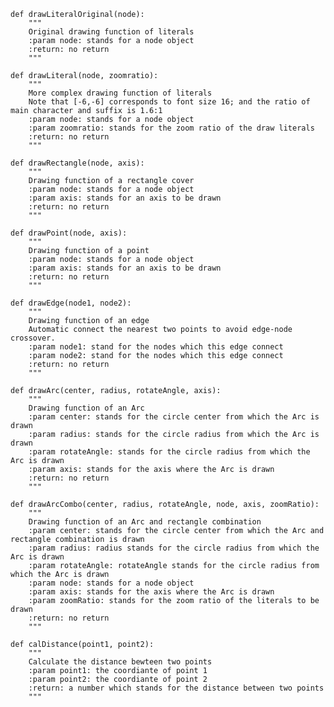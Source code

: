     def drawLiteralOriginal(node):
        """
        Original drawing function of literals
        :param node: stands for a node object
        :return: no return
        """

    def drawLiteral(node, zoomratio):
        """
        More complex drawing function of literals
        Note that [-6,-6] corresponds to font size 16; and the ratio of main character and suffix is 1.6:1
        :param node: stands for a node object
        :param zoomratio: stands for the zoom ratio of the draw literals
        :return: no return
        """

    def drawRectangle(node, axis):
        """
        Drawing function of a rectangle cover
        :param node: stands for a node object
        :param axis: stands for an axis to be drawn
        :return: no return
        """

    def drawPoint(node, axis):
        """
        Drawing function of a point
        :param node: stands for a node object
        :param axis: stands for an axis to be drawn
        :return: no return
        """

    def drawEdge(node1, node2):
        """
        Drawing function of an edge
        Automatic connect the nearest two points to avoid edge-node crossover.
        :param node1: stand for the nodes which this edge connect
        :param node2: stand for the nodes which this edge connect
        :return: no return
        """

    def drawArc(center, radius, rotateAngle, axis):
        """
        Drawing function of an Arc
        :param center: stands for the circle center from which the Arc is drawn
        :param radius: stands for the circle radius from which the Arc is drawn
        :param rotateAngle: stands for the circle radius from which the Arc is drawn
        :param axis: stands for the axis where the Arc is drawn
        :return: no return
        """

    def drawArcCombo(center, radius, rotateAngle, node, axis, zoomRatio):
        """
        Drawing function of an Arc and rectangle combination
        :param center: stands for the circle center from which the Arc and rectangle combination is drawn
        :param radius: radius stands for the circle radius from which the Arc is drawn
        :param rotateAngle: rotateAngle stands for the circle radius from which the Arc is drawn
        :param node: stands for a node object
        :param axis: stands for the axis where the Arc is drawn
        :param zoomRatio: stands for the zoom ratio of the literals to be drawn
        :return: no return
        """

    def calDistance(point1, point2):
        """
        Calculate the distance bewteen two points
        :param point1: the coordiante of point 1
        :param point2: the coordiante of point 2
        :return: a number which stands for the distance between two points
        """